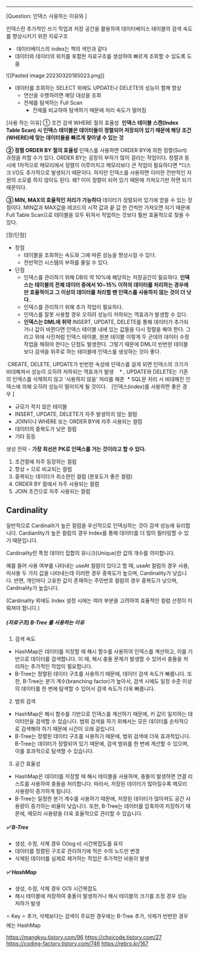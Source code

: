 -----
[Question: 인덱스 사용하는 이유와 ]

인덱스란 추가적인 쓰기 작업과 저장 공간을 활용하여 데이터베이스 테이블의 검색 속도를 향상시키기 위한 자료구조
*  데이터베이스의 index는 책의 색인과 같다
* 데이터와 데이터의 위치를 포함한 자료구조를 생성하여 빠르게 조회할 수 있도록 도움 

![[Pasted image 20230320185023.png]]

* 데이터를 조회하는 SELECT 외에도 UPDATE나 DELETE의 성능이 함께 향상
	* 연산을 수행하려면 해당 대상을 조회
	* 전체를 탐색하는 Full Scan
		* 전체를 비교하여 탐색하기 때문에 처리 속도가 떨어짐 

[사용 하는 이유]
① 조건 검색 WHERE 절의 효율성
 **인덱스 테이블 스캔(Index Table Scan) 시 인덱스 테이블은 데이터들이 정렬되어 저장되어 있기 때문에 해당 조건(WHERE)에 맞는 데이터들을 빠르게 찾아낼 수 있는 것**

**② 정렬 ORDER BY 절의 효율성**
인덱스를 사용하면 ORDER BY에 의한 정렬(Sort) 과정을 피할 수가 있다. ORDER BY는 굉장히 부하가 많이 걸리는 작업이다. 정렬과 동시에 1차적으로 메모리에서 정렬이 이루어지고 메모리보다 큰 작업이 필요하다면 *디스크 I/O도 추가적으로 발생되기 때문이다. 하지만 인덱스를 사용하면 이러한 전반적인 자원의 소모를 하지 않아도 된다. 왜? 이미 정렬이 되어 있기 때문에 가져오기만 하면 되기 때문이다.

 **③ MIN, MAX의 효율적인 처리가 가능하다**
데이터가 정렬되어 있기에 얻을 수 있는 장점이다. MIN값과 MAX값을 레코드의 시작 값과 끝 값 한 건씩만 가져오면 되기 때문에 Full Table Scan으로 테이블을 모두 뒤져서 작업하는 것보다 훨씬 효율적으로 찾을 수 있다.

[장/단점]
-   장점
    -   테이블을 조회하는 속도와 그에 따른 성능을 향상시킬 수 있다.
    -   전반적인 시스템의 부하를 줄일 수 있다.
-   단점
    -   인덱스를 관리하기 위해 DB의 약 10%에 해당하는 저장공간이 필요하다.
	    **인덱스는 테이블의 전체 데이터 중에서 10~15% 이하의 데이터를 처리하는 경우에만 효율적이고 그 이상의 데이터를 처리할 땐 인덱스를 사용하지 않는 것이 더 낫다.**
    -   인덱스를 관리하기 위해 추가 작업이 필요하다.
    -   인덱스를 잘못 사용할 경우 오히려 성능이 저하되는 역효과가 발생할 수 있다.
    - **인덱스는 DML에 취약**
	    INSERT, UPDATE, DELETE를 통해 데이터가 추가되거나 값이 바뀐다면 인덱스 테이블 내에 있는 값들을 다시 정렬을 해야 한다. 그리고 위에 사진처럼 인덱스 테이블, 원본 테이블 이렇게 두 군데의 데이터 수정 작업을 해줘야 한다는 단점도 발생한다. 그렇기 때문에 DML이 빈번한 테이블보다 검색을 위주로 하는 테이블에 인덱스를 생성하는 것이 좋다.

 CREATE, DELETE, UPDATE가 빈번한 속성에 인덱스를 걸게 되면 인덱스의 크기가 비대해져서 성능이 오히려 저하되는 역효과가 발생
 
 * , UPDATE와 DELETE는 기존의 인덱스를 삭제하지 않고 '사용하지 않음' 처리를 해준
 * SQL문 처리 시 비대해진 인덱스에 의해 오히려 성능이 떨어지게 될 것이다.
 
[인덱스(index)를 사용하면 좋은 경우 ]
-   규모가 작지 않은 테이블
-   INSERT, UPDATE, DELETE가 자주 발생하지 않는 컬럼
-   JOIN이나 WHERE 또는 ORDER BY에 자주 사용되는 컬럼
-   데이터의 중복도가 낮은 컬럼
-   기타 등등

생성 전략 - **가장 최선은 PK로 인덱스를 거는 것이라고 할 수 있다.**
1.  조건절에 자주 등장하는 컬럼
2.  항상 = 으로 비교되는 컬럼
3.  중복되는 데이터가 최소한인 컬럼 (분포도가 좋은 컬럼)
4.  ORDER BY 절에서 자주 사용되는 컬럼
5.  JOIN 조건으로 자주 사용되는 컬럼

## **Cardinality**

일반적으로 Cardinalit가 높은 컬럼을 우선적으로 인덱싱하는 것이 검색 성능에 유리합니다. Cardianlity가 높은 컬럼의 경우 Index를 통해 데이터를 더 많이 필터링할 수 있기 때문입니다.

Cardinality란 특정 데이터 집합의 유니크(Unique)한 값의 개수를 의미합니다.

예를 들어 사용 여부를 나타내는 useAt 컬럼이 있다고 할 때, useAt 컬럼의 경우 사용, 미사용 두 가지 값을 나타내는데 이러한 경우 중복도가 높으며, Cardinality가 낮습니다. 반면, 개인마다 고유한 값이 존재하는 주민번호 컬럼의 경우 중복도가 낮으며, Cardinality가 높습니다.

(Cardinality 외에도 Index 설정 시에는 여러 부분을 고려하여 효율적인 컬럼 선정이 이뤄져야 합니다.)

##### (자료구조) B-Tree 를 사용하는 이유

1.  검색 속도

-   HashMap은 데이터를 저장할 때 해시 함수를 사용하여 인덱스를 계산하고, 이를 기반으로 데이터를 검색합니다. 이 때, 해시 충돌 문제가 발생할 수 있어서 충돌을 처리하는 추가적인 작업이 필요합니다.
-   B-Tree는 정렬된 데이터 구조를 사용하기 때문에, 데이터 검색 속도가 빠릅니다. 또한, B-Tree는 분기 계수(branching factor)가 높아서, 검색 시에도 일정 수준 이상의 데이터를 한 번에 탐색할 수 있어서 검색 속도가 더욱 빠릅니다.

2.  범위 검색

-   HashMap은 해시 함수를 기반으로 인덱스를 계산하기 때문에, 키 값이 일치하는 데이터만을 검색할 수 있습니다. 범위 검색을 하기 위해서는 모든 데이터를 순차적으로 검색해야 하기 때문에 시간이 오래 걸립니다.
-   B-Tree는 정렬된 데이터 구조를 사용하기 때문에, 범위 검색에 더욱 효과적입니다. B-Tree는 데이터가 정렬되어 있기 때문에, 검색 범위를 한 번에 계산할 수 있으며, 이를 효과적으로 탐색할 수 있습니다.

3.  공간 효율성

-   HashMap은 데이터를 저장할 때 해시 테이블을 사용하며, 충돌이 발생하면 연결 리스트를 사용하여 충돌을 처리합니다. 따라서, 저장된 데이터가 많아질수록 메모리 사용량이 증가하게 됩니다.
-   B-Tree는 일정한 분기 계수를 사용하기 때문에, 저장된 데이터가 많아져도 공간 사용량이 증가하는 비율이 낮습니다. 또한, B-Tree는 데이터를 압축하여 저장하기 때문에, 메모리 사용량을 더욱 효율적으로 관리할 수 있습니다.

##### ✅ B-Tree
- 생성, 수정, 삭제 경우 O(log n) 시간복잡도를 유지
- 데이터를 정렬된 구조로 관리하기에 적은 수의 노드만 변경
- 삭제된 데이터를 실제로 제거하는 작업은 추가적인 비용이 발생

##### ✅ HashMap
- 생성, 수정, 삭제 경우 O(1) 시간복잡도
- 해시 테이블에 저장하여 충돌이 발생하거나 해시 테이블의 크기를 조정 경우 성능 저하가 발생

⭐ Key ⭐
추가, 삭제보다는 검색이 주요한 경우에는 B-Tree
추가, 삭제가 빈번한 경우에는 HashMap


https://mangkyu.tistory.com/96
https://choicode.tistory.com/27
https://coding-factory.tistory.com/746
https://rebro.kr/167

